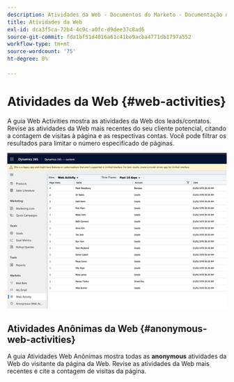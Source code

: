 ```yaml
---
description: Atividades da Web - Documentos do Marketo - Documentação do produto
title: Atividades da Web
exl-id: dca3f5ca-72b4-4c9c-a0fc-d9dee37c8ad6
source-git-commit: fda1bf51d4016a61c41be9acba4771db1797a552
workflow-type: tm+mt
source-wordcount: '75'
ht-degree: 0%

---
```


# Atividades da Web {#web-activities}

A guia Web Activities mostra as atividades da Web dos leads/contatos.
Revise as atividades da Web mais recentes do seu cliente potencial, citando a contagem de visitas à página e as respectivas contas. Você pode filtrar os resultados para limitar o número especificado de páginas.

![](assets/web-activities-1.png)

## Atividades Anônimas da Web {#anonymous-web-activities}

A guia Atividades Web Anônimas mostra todas as **anonymous** atividades da Web do visitante da página da Web. Revise as atividades da Web mais recentes e cite a contagem de visitas da página.
